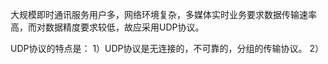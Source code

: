 大规模即时通讯服务用户多，网络环境复杂，多媒体实时业务要求数据传输速率高，而对数据精度要求较低，故应采用UDP协议。

UDP协议的特点是：
1）UDP协议是无连接的，不可靠的，分组的传输协议。
2）